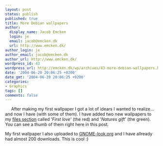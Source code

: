 ```yaml
---
layout: post
status: publish
published: true
title: More Debian wallpapers
author:
  display_name: Jacob Emcken
  login: je
  email: jacob@emcken.dk
  url: http://www.emcken.dk/
author_login: je
author_email: jacob@emcken.dk
author_url: http://www.emcken.dk/
wordpress_id: 43
wordpress_url: http://emcken.dk/wp/archives/43-more-debian-wallpapers.html
date: '2004-06-20 20:06:25 +0200'
date_gmt: '2004-06-20 20:06:25 +0200'
categories:
- Graphics
tags: []
comments: false
---
```

<a href='/weblog/uploads/debian_first_love.png'><img border='0' style="margin:5px;float:left" src='/weblog/uploads/debian_first_love.thumb.png' alt='' /></a> <a href='/weblog/uploads/debian_natures_gift.png'><img border='0' style="margin:5px;float:left" src='/weblog/uploads/debian_natures_gift.thumb.png' alt='' /></a>
After making my first wallpaper I got a lot of idears I wanted to realize... and now I have (with some of them).
I have added two new wallpapers to my <a href="/files/">files section</a> called '<i>First love</i>' (the red) and '<i>Natures gift</i>' (the green). You can see a thumb of them right here in this post.

My first wallpaper I also uploaded to <a href="http://gnome-look.org/">GNOME-look.org</a> and I have allready had almost 200 downloads. This is cool :)

